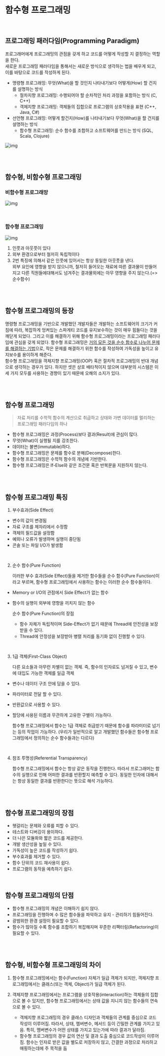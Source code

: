 # 함수형 프로그래밍

<br>

## 프로그래밍 패러다임(Programming Paradigm)

프로그래머에게 프로그래밍의 관점을 갖게 하고 코드를 어떻게 작성할 지 결정하는 역할을 한다.   
새로운 프로그래밍 패러다임을 통해서는 새로운 방식으로 생각하는 법을 배우게 되고, 이를 바탕으로 코드를 작성하게 된다.
<br>

- 명령형 프로그래밍: 무엇(What)을 할 것인지 나타내기보다 어떻게(How) 할 건지를 설명하는 방식
  - 절차지향 프로그래밍: 수행되어야 할 순차적인 처리 과정을 포함하는 방식 (C, C++)
  - 객체지향 프로그래밍: 객체들의 집합으로 프로그램의 상호작용을 표현 (C++, Java, C#)
- 선언형 프로그래밍: 어떻게 할건지(How)를 나타내기보다 무엇(What)을 할 건지를 설명하는 방식
  - 함수형 프로그래밍: 순수 함수를 조합하고 소프트웨어를 만드는 방식 (SQL, Scala, Clojure)

![img](https://img1.daumcdn.net/thumb/R1280x0/?scode=mtistory2&fname=https%3A%2F%2Fblog.kakaocdn.net%2Fdn%2FEjKha%2FbtqUeXDkUpM%2F54da0e07OWNO5ANhz5Vsu1%2Fimg.png)

<br>
<br>

## 함수형, 비함수형 프로그래밍

### 비함수형 프로그래망
![img](https://user-images.githubusercontent.com/35132299/81064437-ab0b8c00-8f14-11ea-935d-482e4a554667.png)

<br>

### 함수형 프로그래밍
![img](https://user-images.githubusercontent.com/35132299/81064440-aba42280-8f14-11ea-8e20-0b36885b1fac.png)

1) 인풋과 아웃풋이 있다
2) 외부 환경으로부터 철저히 독립적이다
3) 2번 특징에 의해서 같은 인풋에 있어서는 항상 동일한 아웃풋을 낸다.    
  외부 요인에 영향을 받지 않으니까, 철저히 들어오는 재료에 따른 결과물이 만들어지고 다른 직원들에대해서도 넘겨주는 결과물외에는 아무 영향을 주지 않는다.(=>순수함수)
<br>
<br>

## 함수형 프로그래밍의 등장

명령형 프로그래밍을 기반으로 개발했던 개발자들은 개발하는 소프트웨어의 크기가 커짐에 따라, 복잡하게 엉켜있는 스파게티 코드를 유지보수하는 것이  매우 힘들다는 것을 깨닫게 되었다. 그리고 이를 해결하기 위해 함수형 프로그래밍이라는 프로그래밍 패러다임에 관심을 갖게 되었다. 함수형 프로그래밍은 <U>거의 모든 것을 순수 함수로 나누어 문제를 해결하는 기법</U>으로, 작은 문제를 해결하기 위한 함수를 작성하여 가독성을 높이고 유지보수를 용이하게 해준다.   
함수형 프로그래밍을 객체지향 프로그래밍(OOP) 혹은 절차적 프로그래밍의 반대 개념으로 생각하는 경우가 있다. 하지만 셋은 상호 배타적이지 않으며 대부분의 시스템은 이 세 가지 모두를 사용하는 경향이 있기 때문에 오해의 소지가 있다.

<br>
<br>

## 함수형 프로그래밍 

> 자료 처리를 수학적 함수의 계산으로 취급하고 상태와 가변 데이터를 멀리하는 프로그래밍 패러다임의 하나

- 함수형 프로그래밍은 과정(Process)보다 결과(Result)에 관심이 많다.
- 무엇(What)이 실행될 지를 강조한다.
- 데이터는 불변(immutable)하다.
- 함수형 프로그래밍은 문제를 함수로 분해(Decompose)한다.
- 함수형 프로그래밍은 수학적 함수의 개념에 기반한다.
- 함수형 프로그래밍은 If-Else와 같은 조건문 혹은 반복문을 지원하지 않는다.   

<br>
<br>

## 함수형 프로그래밍 특징

1. 부수효과(Side Effect)   

  - 변수의 값이 변경됨
  - 자료 구조를 제자리에서 수정함
  - 객체의 필드값을 설정함
  - 예외나 오류가 발생하며 실행이 중단됨
  - 콘솔 또는 파일 I/O가 발생함   
<br>

2. 순수 함수(Pure Function)   

    이러한 부수 효과(Side Effect)들을 제거한 함수들을 순수 함수(Pure Function)이라고 부르며, 함수형 프로그래밍에서 사용하는 함수는 이러한 순수 함수들이다.

  - Memory or I/O의 관점에서 Side Effect가 없는 함수
  - 함수의 실행이 외부에 영향을 끼치지 않는 함수
 

    순수 함수(Pure Function)의 장점   
    - 함수 자체가 독립적이며 Side-Effect가 없기 때문에 Thread에 안전성을 보장받을 수 있다.
    - Thread에 안정성을 보장받아 병렬 처리를 동기화 없이 진행할 수 있다.   
<br>

3. 1급 객체(First-Class Object)   

    다른 요소들과 아무런 차별이 없는 객체. 즉, 함수의 인자로도 넘겨질 수 있고, 변수에 대입도 가능한 객체를 일급 객체

- 변수나 데이터 구조 안에 담을 수 있다.
- 파라미터로 전달 할 수 있다.
- 반환값으로 사용할 수 있다.
- 할당에 사용된 이름과 무관하게 고유한 구별이 가능하다.

  함수형 프로그래밍에서 함수는 1급 객체로 취급받기 때문에 함수를 파라미터로 넘기는 등의 작업이 가능하다. (우리가 일반적으로 알고 개발했던 함수들은 함수형 프로그래밍에서 정의하는 순수 함수들과는 다르다)  
<br>

4. 참조 투명성(Referential Transparency)   

    함수형 프로그래밍에서 함수는 항상 같은 동작을 진행한다. 따라서 프로그래머는 함수의 실행으로 인해 어떠한 결과를 반환할지 예측할 수 있다. 동일한 인자에 대해서는 항상 동일한 결과를 반환한다는 뜻으로 해석 가능하다.

<br>
<br>

## 함수형 프로그래밍의 장점

- 헷갈리는 문제와 오류를 피할 수 있다.
- 테스트와 디버깅이 용이하다.
- 더 나은 모듈화와 짧은 코드를 제공한다.
- 개발 생산성을 높일 수 있다.
- 가독성이 높은 코드를 작성하기 쉽다.
- 부수효과를 제거할 수 있다.
- 함수 단위의 코드 재사용이 쉽다.
- 프로그램의 동작을 예측하기 쉽다.

<br>

## 함수형 프로그래밍의 단점

- 함수형 프로그래밍의 개념은 이해하기 쉽지 않다.
- 프로그래밍을 진행하며 수 많은 함수들을 파악하고 유지 - 관리하기 힘들어진다.
- 광범위한 환경 설정이 필요할 수 있다.
- 함수가 많아질 수록 함수를 조합하기 복잡해지며 꾸준한 리팩터링(Refactoring)이 필요할 수 있다.

<br>
<br>

## 함수형, 비함수형 프로그래밍의 차이

1. 함수형 프로그래밍에서는 함수(Function) 자체가 일급 객체가 되지만, 객체지향 프로그래밍에서는 클래스(또는 객체, Object)가 일급 객체가 된다.   


2. 객체지향 프로그래밍에서는 프로그램을 상호작용(interaction)하는 객체들의 집합으로 볼 수 있지만, 함수형 프로그래밍에서는 상태 값을 지니지 않는 함수들의 연속으로 볼 수 있다.   
    - 객체지향 프로그래밍의 경우
클래스 디자인과 객체들의 관계를 중심으로 코드 작성이 이루어짐.
따라서, 상태, 멤버변수, 메서드 등이 긴밀한 관계를 가지고 있음.
특히, 멤버변수가 어떤 상태를 가지고 있는가에 따라 결과가 달라짐.
    - 함수형 프로그래밍의 경우
값의 연산 및 결과 도출 중심으로 코드작성이 이루어짐.
함수는 인자로 받은 값을 별도로 저장하지 않고, 간결한 과정으로 처리하고 매핑하는데에 주 목적을 둠

